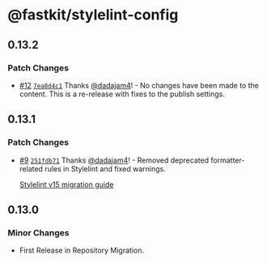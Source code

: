 # @fastkit/stylelint-config

## 0.13.2

### Patch Changes

- [#12](https://github.com/dadajam4/fastkit/pull/12) [`7ea8d4c1`](https://github.com/dadajam4/fastkit/commit/7ea8d4c112f70990887a345e0dd61e9060434bc7) Thanks [@dadajam4](https://github.com/dadajam4)! - No changes have been made to the content. This is a re-release with fixes to the publish settings.

## 0.13.1

### Patch Changes

- [#9](https://github.com/dadajam4/fastkit/pull/9) [`251fdb71`](https://github.com/dadajam4/fastkit/commit/251fdb71feeb489ef06937e13a2e5aeae2234c25) Thanks [@dadajam4](https://github.com/dadajam4)! - Removed deprecated formatter-related rules in Stylelint and fixed warnings.

  [Stylelint v15 migration guide](https://stylelint.io/migration-guide/to-15/#deprecated-stylistic-rules)

## 0.13.0

### Minor Changes

- First Release in Repository Migration.
